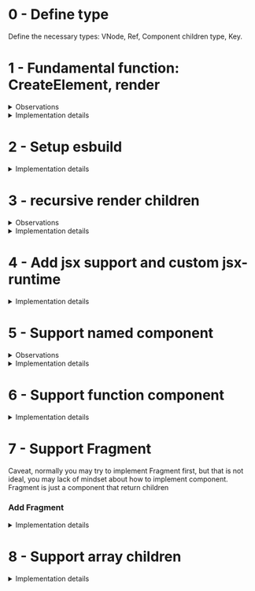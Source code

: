 # 0 - Define type

Define the necessary types: VNode, Ref, Component children type, Key.

# 1 - Fundamental function: CreateElement, render

<details>
  <summary>Observations</summary>
- Observations

- key and ref are necessary but ugly(They are fundamental as same as props but move out of props to make diff algorithm easier to write)

- Questions
  - How to make the function very easy to understand?
  </details>

<details>
  <summary>Implementation details</summary>

- We want our element to have same shapte

```js

// We don't want this
{
  type: "div",
  props: {
    children: [
      {
        type: "h1",
        props: {
          children: ["This is a Text node"]
        }
      }
    ]
  }
}

// We want this
{
  type: "div",
  props: {
    children: [
      {
        type: "h1",
        props: {
          children: [
            {
              type: "text",
              props: {
                nodeValue: "This is a Text node"
                children: []
              }
            }
          ]
        }
      }
    ]
  }
}
```

### CreateElement

```js
export const createElement = (
  type: string,
  props: Record<string, any> | null | undefined,
  ...children: ComponentChildren
): VNode<Record<string, any>> => {
  // <snip>
  return vNode;
};
```

The reason we name parameters other than type and props to children is because jsx

```js
// JSX in
const profile = (
  <div>
    <img src="avatar.png" className="profile" />
    <h3>{[user.firstName, user.lastName].join(" ")}</h3>
  </div>
);

// JSX out
const profile = React.createElement(
  "div",
  null,
  React.createElement("img", { src: "avatar.png", className: "profile" }),
  React.createElement("h3", null, [user.firstName, user.lastName].join(" "))
);
```

### render

- Text, SVG and element.
- Recursive append children. - Very deep recursion may cause stackoverflow.
</details>

# 2 - Setup esbuild

<details>
  <summary>Implementation details</summary>

- Install deps: `yarn add -D esbuild esbuild-node-externals`
- Make sure your tsconfig is correct

```json
{
  "compilerOptions": {
    "target": "es5",
    "lib": ["dom", "dom.iterable", "esnext"],
    "allowJs": true,
    "skipLibCheck": true,
    "forceConsistentCasingInFileNames": true,
    "esModuleInterop": true,
    "module": "esnext",
    "moduleResolution": "node",
    "resolveJsonModule": true,
    "isolatedModules": true,
    "jsx": "react-jsx",
    "incremental": true,
    "declaration": true,
    "sourceMap": true,
    "outDir": "build",
    "emitDeclarationOnly": true // Don't generate js file, we use rollup to do that
  },
  "include": ["**/*.ts", "**/*.tsx"]
}
```

- Add esbuild script

```js
const esbuild = require("esbuild");

// Automatically exclude all node_modules from the bundled version
const { nodeExternalsPlugin } = require("esbuild-node-externals");

esbuild
  .build({
    entryPoints: ["./src/index.ts"],
    outfile: "build/index.js",
    bundle: true,
    minify: true,
    format: "esm",
    sourcemap: true,
    target: "esnext",
    plugins: [nodeExternalsPlugin()],
  })
  .catch(() => process.exit(1));
```

</details>

# 3 - recursive render children

<details>
  <summary>Observations</summary>
- Observations
  - render's recursion is beautiful but may cause stackoverflow, how to deal with that?
</details>

<details>
  <summary>Implementation details</summary>

```js
(vNode.props.children || []).forEach((child) => render(child, element));
```

</details>

# 4 - Add jsx support and custom jsx-runtime

<details>
  <summary>Implementation details</summary>

### export jsx-runtime for others to use

- We borrow jsx type from @types/react
- We overwrite default jsx function with tsconfig

```js
// At core entrypoint, we need to export the jsx function we want vite to use

import { createElement } from "./create-element";
import { render } from "./reconcile";

export * from "./constant";
export { createElement, createElement as h, render };

// At app tsconfig, we need to specific which jsx-function to use

{
  "compilerOptions": {
    "jsx": "react",
    "jsxFactory": "h",
    "jsxFragmentFactory": "Fragment"
  },
}
```

- This process is a little bit magical, you can confirm this behavior by insert some console.log in your `createElement` or replace custom jsx-function with regular react-jsx, because you doesn't install react, this will throw error

```json
// tsconfig.json
{
  "compilerOptions": {
    "jsx": "react-jsx"
  }
}
```

### Export jsx-runtime.js file for other usage

```js
import { createElement, Fragment } from "./src/create-element";
export { createElement as jsx, createElement as jsxs, Fragment };
```

```js
// at package.json

{
  "exports": {
    ".": {
      "import": "./build/index.js",
      "require": "./build/index.js"
    },
    "./jsx-runtime": {
      "import": "./jsx-runtime.js",
      "require": "./jsx-runtime.js"
    }
  },
}
```

### With Vite config

The method above can achieve our goal, but we have to manually import our namespace, in order to access createElement function.

We could leverage vite to help us, in this way we don't need to manually import anymore

```js
// vite.config.js

import { defineConfig } from "vite";

// https://vitejs.dev/config/
export default defineConfig({
  esbuild: {
    jsxFactory: "_jsx",
    jsxFragment: "_jsxFragment",

    // We use import as to avoid duplicate identifier
    jsxInject: `import { createElement as _jsx, Fragment as _jsxFragment } from "@huyu/core";`,
  },
});
```

```json
// tsconfig.json
{
  "compilerOptions": {
    "jsx": "preserve"
  }
}
```

#### Reference

- [React - Introducing the New JSX Transform](https://reactjs.org/blog/2020/09/22/introducing-the-new-jsx-transform.html)
- [Vite features - JSX](https://vitejs.dev/guide/features.html#jsx)
- [esbuild - support react 17 jsx issue](https://github.com/evanw/esbuild/issues/334#issuecomment-1054699157)
</details>

# 5 - Support named component

<details>
  <summary>Observations</summary>

- Observations
  - It's not that elegant to do the if...condition to render vNode
  - Looks like other lib, fre.js and preact.js all have some abstract layer to make this much more performant or elegant
  - On the other hand, this method is very easy to read.

</details>

<details>
  <summary>Implementation details</summary>

when we have sytax like

```js
<MyButton color="blue" shadowSize={2}>
  Click Me
</MyButton>
```

it compiles to

```js
React.createElement(MyButton, { color: "blue", shadowSize: 2 }, "Click Me");
```

This is why the VNode["type"] will have type like this

```js
const Component = <div>component</div>

console.log(<Component />)
// -- After JSX transformation --
// Type is component's element
{
  "type": {
    "type": "div",
    "props": {
      "children": [
        {
          "type": "text",
          "props": {
              "children": [],
              "nodeValue": "component"
          }
        }
      ]
    }
  },
  "props": {
      "children": []
  }
}
```

Because jsx expression can only have one parent, so if we change component like this, the props.children will still be empty

```js
const Component = (
  <div>
    <span>component</span>
    <div>hi</div>
  </div>
);

console.log(<Component />)

// -- After JSX transformation --
{
  "type": {
    "type": "div",
    "props": {
      "children": [
        {
          "type": "span",
          "props": {
            "children": [
              {
                "type": "text",
                "props": {
                  "children": [],
                  "nodeValue": "component"
                }
              }
            ]
          }
        },
        {
          "type": "div",
          "props": {
            "children": [
              {
                "type": "text",
                "props": {
                  "children": [],
                  "nodeValue": "hi"
                }
              }
            ]
          }
        }
      ]
    }
  },
  "props": {
    "children": []
  }
}
```

When we encounter element like this, we have to recognize type as element

```js
export const render = (vNode: VNode, ownerDom: Element | null | Text) => {
  let element: Text | Element;
  let wip: VNode

  if (typeof vNode.type === "function") {
    console.log("hi i am function component");
  } else if (typeof vNode.type === "object") {
    console.log("hi i am named component");
    wip = vNode.type;
  } else {
    wip = vNode;
  }

  let wipType = wip.type as string;

  if (wipType === TEXT_ELEMENT) {
    element = document.createTextNode(
      (wip as VNode<{ nodeValue: string }>).props.nodeValue
    );
  } else if (wipType === SVG_ELEMENT) {
    element = document.createElementNS("http://www.w3.org/2000/svg", wipType);
  } else {
    element = document.createElement(wipType);
  }
  // <--snip-->
};

```

#### Reference

- [Babel-test: try how babel compile jsx](https://babeljs.io/repl/#?browsers=defaults%2C%20not%20ie%2011%2C%20not%20ie_mob%2011&build=&builtIns=false&corejs=3.21&spec=false&loose=false&code_lz=GYVwdgxgLglg9mABACwKYBt1wBQEpEDeAUIogE6pQhlIA8AJjAG4B8AEhlogO5xnr0AhLQD0jVgG4iAXyJA&debug=false&forceAllTransforms=false&shippedProposals=false&circleciRepo=&evaluate=false&fileSize=false&timeTravel=false&sourceType=module&lineWrap=true&presets=react&prettier=false&targets=&version=7.17.9&externalPlugins=&assumptions=%7B%7D)
</details>

# 6 - Support function component

<details>
  <summary>Implementation details</summary>

- Function components are different from named and normal component
  - Children come from running the function instead of getting them directly from the props

the wip comes from running the function component

```js
import { SVG_ELEMENT, TEXT_ELEMENT } from "./constant";
import { FC, VNode } from "./type";

export const render = (vNode: VNode, ownerDom: Element | null | Text) => {
  let element: Text | Element;
  let wip: VNode;

  if (typeof vNode.type === "function") {
    console.log("hi i am function component");

    // Run the function component to get the children
    wip = vNode.type(vNode.props);

  } else if (typeof vNode.type === "object") {
    console.log("hi i am named component");
    wip = vNode.type;
  } else {
    wip = vNode;
  }

  let wipType = wip.type as string;

  if (wipType === TEXT_ELEMENT) {
    element = document.createTextNode(
      (wip as VNode<{ nodeValue: string }>).props.nodeValue
    );
  } else if (wipType === SVG_ELEMENT) {
    element = document.createElementNS("http://www.w3.org/2000/svg", wipType);
  } else {
    element = document.createElement(wipType);
  }

  // <--snip-->
};
```

</details>

# 7 - Support Fragment

Caveat, normally you may try to implement Fragment first, but that is not ideal, you may lack of mindset about how to implement component. Fragment is just a component that return children

### Add Fragment

<details>
  <summary>Implementation details</summary>

Fragment is just a function which return children

```js
// Add Fragment
export const Fragment = (props) => {
  return props.children;
};

// Use Fragment
const Test = (
  <Fragment key={"test"}>
    <div>test</div>
  </Fragment>
);
render(Test, document.getElementById("root"));
```

Here is fragment object after being processed by `createElement`

```js


const Frag = (
  <Fragment>
    <div>hi</div>
  </Fragment>
);

// console.log(Frag)

{
  "props": {
    "children": [
      {
        "type": "div",
        "props": {
          "children": [
            {
              "type": "text",
              "props": {
                  "children": [],
                  "nodeValue": "hi"
              }
            }
          ]
        }
      }
    ]
  }
}

// console.log(<Frag />)

{
  "type": {
    "props": {
      "children": [
        {
          "type": "div",
          "props": {
            "children": [
              {
                "type": "text",
                "props": {
                    "children": [],
                    "nodeValue": "hi"
                }
              }
            ]
          }
        }
      ],
      // This is the fragment function component type
      type: e=>e.children
    }
  },
  "props": {
    "children": []
  }
}

```

The processing tree before this section is

- if (type=function) function component -> running function and get the children
- if (type=object) named component -> recognize type as element
- if (type=string) normal component -> process

We need to have better processing tree

- if (type=function) function component
  - if (that_type=object) named compont
  - if (that_type=string) normal component
- if (type=object) named component
  - if (that_type=function) function component
  - if (that_type=string) normal component
- if (type=string) named component

This section will try to accomplish the following

- The flow will be: jsx -> createElement -> createVNode(recursive generate VNode) -> reconcile -> createDOM/updateDOM
- Simplize createElement function
- Accept array as render target
- Flatten array

### createVDom

Recursive function to implement better processing tree

```js
export const createVDom = (element: HuyuElement) => {
  if (typeof element.type === "string") {
    return element;
  }

  if (Array.isArray(element)) {
    return element.map(createVDom).flat();
  }

  if (element.type instanceof Function) {
    return createVDom(element.type(element.props));
  }

  if (element.type instanceof Object) {
    return createVDom(element.type);
  }
};
```

### createDom

Recursive function to create DOM including accept array as created target

```js
export const createDOM = (vDom: VDom, ownerDom: Element | null | Text) => {
  if (Array.isArray(vDom)) {
    return vDom.map((d) => createDOM(d, ownerDom));
  }
  let element: Text | Element;

  if (vDom.type === TEXT_ELEMENT) {
    element = document.createTextNode(
      (vDom as VNode<{ nodeValue: string }>).props.nodeValue
    );
  } else if (vDom.type === SVG_ELEMENT) {
    element = document.createElementNS("http://www.w3.org/2000/svg", vDom.type);
  } else {
    element = document.createElement(vDom.type as string);
  }

  (vDom.props.children || []).forEach((child) => createDOM(child, element));

  if (!ownerDom) {
    return element;
  } else {
    return ownerDom.appendChild(element);
  }
};
```

### New render API

```js
export const render = (
  huyuElement: HuyuElement,
  ownerDom: Element | null | Text
) => {
  let vDom = createVDom(huyuElement);
  return createDOM(vDom, ownerDom);
};
```

</details>

# 8 - Support array children

<details>
  <summary>Implementation details</summary>

```js
// component
const Foo = (
  <div>
    {[0, 1].map((e) => (
      <p>{`hi-${e}`}</p>
    ))}
  </div>
);

// -- After JSX transformation --

{
  "type": "div",
  "key": null,
  "ref": null,
  "props": {
    "children": [ // this is a nested list, in different implementation of react may cause error
      [
        {
          "type": "p",
          "key": null,
          "ref": null,
          "props": {
            "children": [
              {
                "type": "text",
                "key": null,
                "ref": null,
                "props": {
                  "nodeValue": "hi-0",
                  "children": []
                }
              }
            ]
          }
        },
        {
          "type": "p",
          "key": null,
          "ref": null,
          "props": {
            "children": [
              {
                "type": "text",
                "key": null,
                "ref": null,
                "props": {
                  "nodeValue": "hi-1",
                  "children": []
                }
              }
            ]
          }
        }
      ]
    ]
  }
}
```

we use this line to solve list problem

```js
// reconcile

export const createDOM = (vDom: VDom, ownerDom: Element | null | Text) => {
  if (Array.isArray(vDom)) {
    return vDom.map((d) => createDOM(d, ownerDom));
  }

  //<-- snip -->
};
```

You could also flatten the whole structure beforehand, but we choose to leave it for further usage.

```js
export const createElement = (
  type: string | object | FC<any>,
  props: Record<string, any> | null | undefined,
  ...children: ComponentChildren
) => {
  //<-- snip -->

  // We can flat children here, but for the purpose of this project, we leave nested list for
  // further usage.

  let kids =
    children.length > 0
      ? children.map((child) =>
          child instanceof Object ? child : createTextElement(child)
        )
      : [];

  //<-- snip -->
};
```

<details>

# 9 - Support named functional component wrapping children

<details>
  <summary>Implementation details</summary>

Function component wrap with children is relative easy, we just run it and everything is done.

```js
// component
const Foo = (props) => {
  return <div>{props.children}</div>;
};

// -- After JSX transformation --
// console.log(Foo)

(props) => {
  return /* @__PURE__ */ _jsx("div", null, props.children);
}

// -- After JSX transformation --
// console.log(<Foo />)

{
  "type": (props) => {...}
  "key": null,
  "ref": null,
  "props": {
      "children": []
  }
}
```

</details>

# 10 - add style, event and other properties

<details>
  <summary>Implementation details</summary>

### Add style

```js
const Foo = () => {
  return <div style={{ color: "blue" }}>hi</div>;
};

// -- After JSX transformation --
// console.log(Foo)

() => {
  return /* @__PURE__ */ _jsx("div", {
    style: { color: "blue" }
  }, "hi");
}

// -- After JSX transformation --
// console.log(<Foo />)

{
  "type": () => {...}
  "key": null,
  "ref": null,
  "props": {
      "children": []
  }
}
```

We need to have a centralize place to call multiple update functions

```js
const updateDom = (dom: DOM, props) => {
  for (const [key, value] of Object.entries(props)) {
    console.log(key);
    if (key === "children") {
    } else if (key.startsWith("on")) {
      updateDomEvent(dom, key, value);
    } else if (key === "style") {
      updateDomStyle(dom, value);
    } else {
      updateDomAttribute(dom, key, value);
    }
  }
};
```

Then we have to update the style

```js
const updateDomStyle = (dom: DOM, style) => {
  for (const [key, value] of Object.entries(style)) {
    dom["style"][key] = value;
  }
};
```

Finally, our render method will call updateDom

```js
export const render = (huyuElement: HuyuElement, ownerDom: DOM) => {
  let vDom = createVDom(huyuElement);
  let dom = createDom(vDom, ownerDom);
  updateDom(dom, huyuElement.props);
  return dom;
};
```

### Add event listener and other attributes

In this way, we could update style, event and other attributes are almost the same

```js
const updateDomEvent = (dom: DOM, eventName: string, event) => {
  dom.addEventListener(eventName.toLowerCase().substring(2), event);
};
```

```js
const updateDomAttribute = (dom: DOM, attributeName, attribute) => {
  dom[attributeName] = attribute;
};
```

</details>

# 11 - A playground test whole scenario

<details>
  <summary>Implementation details</summary>

### normal component

```js
const Foo = <div>foo</div>;
render(Foo, document.getElementById("root"));
```

### Named component

```js
const Foo = <div>foo</div>;
render(<Foo />, document.getElementById("root"));
```

### Functional component

```js
const Foo = () => {
  return <div>foo</div>;
};
render(<Foo />, document.getElementById("root"));
```

### Functional component wrapping children

```js
const Foo = (props) => {
  return <div>{props.children}</div>;
};
render(<Foo>bar</Foo>, document.getElementById("root"));
```

### Fragment

```js
const frag = () => {
  return (
    <Fragment>
      <div>foo</div>
      <div>bar</div>
    </Fragment>
  );
};
```

</details>

# 12 - Add Instance

# 13 - diff


# Support aria-? attributes